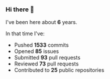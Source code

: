 ### Hi there 👋

I've been here about **6** years.

In that time I've:

- Pushed **1533** commits
- Opened **85** issues
- Submitted **93** pull requests
- Reviewed **73** pull requests
- Contributed to **25** public repositories

<!-- ![My scrobbles](https://lastfm-recently-played.vercel.app/api?user=dotdub) -->
